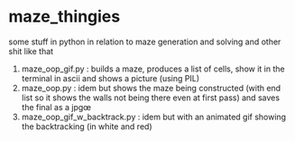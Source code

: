 # maze_thingies
some stuff in python in relation to maze generation and solving and other shit like that

1. maze_oop_gif.py : builds a maze, produces a list of cells, show it in the terminal in ascii and shows a picture (using PIL)
2. maze_oop.py : idem but shows the maze being constructed (with end list so it shows the walls not being there even at first pass) and saves the final as a jpgœ
3. maze_oop_gif_w_backtrack.py : idem but with an animated gif showing the backtracking (in white and red)

